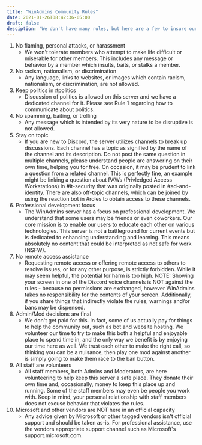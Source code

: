 ```yaml
---
title: "WinAdmins Community Rules"
date: 2021-01-26T08:42:36-05:00
draft: false
desciption: "We don't have many rules, but here are a few to insure our community is helpful and welcoming for everyone."
---
```


1. No flaming, personal attacks, or harassment
    - We won't tolerate members who attempt to make life difficult or miserable for other members. This includes any message or behavior by a member which insults, baits, or stalks a member.
2. No racism, nationalism, or discrimination
    - Any language, links to websites, or images which contain racism, nationalism, or discrimination, are not allowed.
3. Keep politics in #politics
    - Discussion of politics is allowed on this server and we have a dedicated channel for it. Please see Rule 1 regarding how to communicate about politics.
4. No spamming, baiting, or trolling
    - Any message which is intended by its very nature to be disruptive is not allowed.
5. Stay on topic
    - If you are new to Discord, the server utilizes channels to break up discussions. Each channel has a topic as signified by the name of the channel and its description. Do not post the same question in multiple channels, please understand people are answering on their own time, helping you for free. On occasion, it may be prudent to link a question from a related channel. This is perfectly fine, an example might be linking a question about PAWs (Privledged Access Workstations) in #it-security that was originally posted in #ad-and-identity. There are also off-topic channels, which can be joined by using the reaction bot in #roles to obtain access to these channels.
6. Professional development focus
    - The WinAdmins server has a focus on professional development. We understand that some users may be friends or even coworkers. Our core mission is to enable our users to educate each other on various technologies. This server is not a battleground for current events but is dedicated to enhancing understanding and learning. This means absolutely no content that could be interpreted as not safe for work (NSFW).
7. No remote access assistance
    - Requesting remote access or offering remote access to others to resolve issues, or for any other purpose, is strictly forbidden. While it may seem helpful, the potential for harm is too high. NOTE: Showing your screen in one of the Discord voice channels is NOT against the rules - because no permissions are exchanged, however WinAdmins takes no responsibility for the contents of your screen. Additionally, if you share things that indirectly violate the rules, warnings and/or bans may be dispensed.
8. Admin/Mod decisions are final
    - We don't get paid for this. In fact, some of us actually pay for things to help the community out, such as bot and website hosting. We volunteer our time to try to make this both a helpful and enjoyable place to spend time in, and the only way we benefit is by enjoying our time here as well. We trust each other to make the right call, so thinking you can be a nuisance, then play one mod against another is simply going to make them race to the ban button.
9. All staff are volunteers
    - All staff members, both Admins and Moderators, are here volunteering to help keep this server a safe place. They donate their own time and, occasionally, money to keep this place up and running. Some of the staff members may even be people you work with. Keep in mind, your personal relationship with staff members does not excuse behavior that violates the rules.
10. Microsoft and other vendors are NOT here in an official capacity
    - Any advice given by Microsoft or other tagged vendors isn't official support and should be taken as-is. For professional assistance, use the vendors appropriate support channel such as Microsoft's support.microsoft.com.
